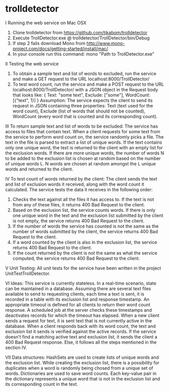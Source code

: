 # trolldetector
I Running the web service on Mac OSX  
1. Clone trolldetector from https://github.com/tikabom/trolldetector  
2. Execute TrollDetector.exe @ trolldetector/TrollDetector/bin/Debug  
3. If step 2 fails download Mono from http://www.mono-project.com/docs/getting-started/install/mac/  
4. In your console run this command: mono "Path to TrollDetector.exe"  

II Testing the web service
1. To obtain a sample text and list of words to excluded, run the service and make a GET request to the URL localhost:8000/TrollDetector/ 
2. To test word count, run the service and make a POST request to the URL localhost:8000/TrollDetector/ with a JSON object in the Request body that looks like:
  {
    Text: "some text",
    Exclude: ["some"],
    WordCount: [{"text", 1}]
  }
Assumption: The service expects the client to send its request in JSON containing three properties: Text (text used for the word count), Exclude (list of words that should not be counted), WordCount (every word that is counted and its corresponding count).

III To return sample text and list of words to be excluded:
The service has access to files that contain text. When a client requests for some text from the service to perform word count on, the service randomly picks a file. The text in the file is parsed to extract a list of unique words. If the text contains only one unique word, the text is returned to the client with an empty list for the exclusion words. If there are more unique words, the number of words N to be added to the exclusion list is chosen at random based on the number of unique words L. N words are chosen at random amongst the L unique words and returned to the client.

IV To test count of words returned by the client:
The client sends the text and list of exclusion words it received, along with the word count it calculated. The service tests the data it receives in the following order:
1. Checks the text against all the files it has access to. If the text is not from any of these files, it returns 400 Bad Request to the client.
2. Based on the exclusion list, the service counts words. If there is only one unique word in the text and the exclusion list submitted by the client is not empty, the service returns 400 Bad Request to the client.
3. If the number of words the service has counted is not the same as the number of words submitted by the client, the service returns 400 Bad Request to the client.
4. If a word counted by the client is also in the exclusion list, the service returns 400 Bad Request to the client.
5. If the count returned by the client is not the same as what the service computed, the service returns 400 Bad Request to the client.
 
V Unit Testing:
All unit tests for the service have been written in the project UnitTestTrollDetector.

VI Ideas:
This service is currently stateless. In a real-time scenario, state can be maintained in a database. Assuming there are several text files available to send to requesting clients, each time a text is sent, it is recorded in a table with its exclusion list and response timestamp. An appropriate timeout is defined for all clients to return their word count response. A scheduled job at the server checks these timestamps and deactivates records for which the timeout has elapsed. When a new client sends a request for text, it is sent text that is not currently active in the database. When a client responds back with its word count, the text and exclusion list it sends is verified against the active records. If the service doesn't find a matching active text and exclusion list, it sends the client a 400 Bad Request response. Else, it follows all the steps mentioned in the section IV.

VII Data structures:
HashSets are used to create lists of unique words and the exclusion list. While creating the exclusion list, there is a possibility for duplicates when a word is randomly being chosed from a unique set of words. Dictionaries are used to save word counts. Each key-value pair in the dictionary represents a unique word that is not in the exclusion list and its corresponding count in the text.
